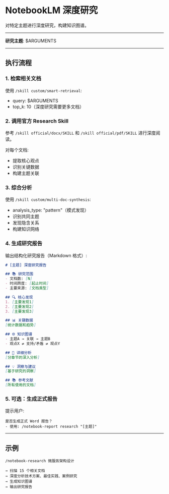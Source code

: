# NotebookLM 深度研究

对特定主题进行深度研究，构建知识图谱。

---

**研究主题**: $ARGUMENTS

---

## 执行流程

### 1. 检索相关文档

使用 `/skill custom/smart-retrieval`:
- query: $ARGUMENTS
- top_k: 10（深度研究需要更多文档）

### 2. 调用官方 Research Skill

参考 `/skill official/docx/SKILL` 和 `/skill official/pdf/SKILL` 进行深度阅读。

对每个文档:
- 提取核心观点
- 识别关键数据
- 构建主题关联

### 3. 综合分析

使用 `/skill custom/multi-doc-synthesis`:
- analysis_type: "pattern"（模式发现）
- 识别共同主题
- 发现隐含关系
- 构建知识网络

### 4. 生成研究报告

输出结构化研究报告（Markdown 格式）:

```markdown
# [主题] 深度研究报告

## 📚 研究范围
- 文档数: [N]
- 时间跨度: [起止时间]
- 主要来源: [文档类型]

## 🔍 核心发现
1. [主要发现1]
2. [主要发现2]
3. [主要发现3]

## 📊 关键数据
[统计数据和趋势]

## 🌐 知识图谱
- 主题A → 关联 → 主题B
- 观点X ⇄ 支持/矛盾 ⇄ 观点Y

## 📖 详细分析
[分章节的深入分析]

## 💡 洞察与建议
[基于研究的洞察]

## 📚 参考文献
[所有使用的文档]
```

### 5. 可选：生成正式报告

提示用户:
```
是否生成正式 Word 报告？
- 使用: /notebook-report research "[主题]"
```

---

## 示例

```
/notebook-research 微服务架构设计

→ 扫描 15 个相关文档
→ 深度分析技术方案、最佳实践、案例研究
→ 生成知识图谱
→ 输出研究报告
```
